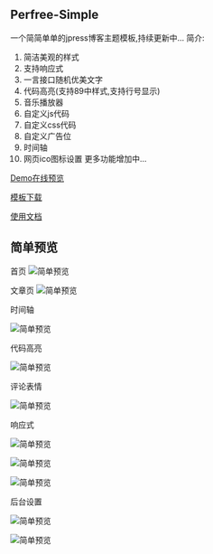 ## Perfree-Simple
一个简简单单的jpress博客主题模板,持续更新中...
简介:
1. 简洁美观的样式
2. 支持响应式
3. 一言接口随机优美文字
4. 代码高亮(支持89中样式,支持行号显示)
5. 音乐播放器
6. 自定义js代码
7. 自定义css代码
8. 自定义广告位
9. 时间轴
10. 网页ico图标设置
更多功能增加中...

[Demo在线预览](http://www.jpress.yinpengfei.com)

[模板下载](https://github.com/perfree/jpress-perfree-simple/releases)

[使用文档](https://www.yinpengfei.com/archives/168/)
## 简单预览
首页
![简单预览](./screenshot.png "截图")

文章页
![简单预览](./screen/2.png "截图")

时间轴

![简单预览](./screen/5.png "截图")

代码高亮

![简单预览](./screen/3.png "截图")

评论表情

![简单预览](./screen/4.png "截图")

响应式

![简单预览](./screen/6.png "截图")

![简单预览](./screen/7.png "截图")

![简单预览](./screen/8.png "截图")

后台设置

![简单预览](./screen/9.png "截图")

![简单预览](./screen/10.png "截图")
